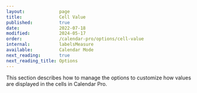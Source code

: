 ```yaml
---
layout:             page
title:              Cell Value
published:          true
date:               2022-07-18
modified:           2024-05-17
order:              /calendar-pro/options/cell-value
internal:           labelsMeasure
available:          Calendar Mode
next_reading:       true
next_reading_title: Options
---
```

This section describes how to manage the options to customize how values are displayed in the cells in Calendar Pro.
